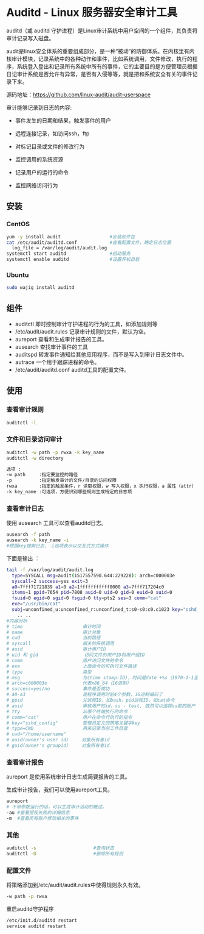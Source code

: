 # Auditd - Linux 服务器安全审计工具

auditd（或 auditd 守护进程）是Linux审计系统中用户空间的一个组件，其负责将审计记录写入磁盘。

audit是linux安全体系的重要组成部分，是一种“被动”的防御体系。在内核里有内核审计模块，记录系统中的各种动作和事件，比如系统调用，文件修改，执行的程序，系统登入登出和记录所有系统中所有的事件，它的主要目的是方便管理员根据日记审计系统是否允许有异常，是否有入侵等等，就是把和系统安全有关的事件记录下来。

源码地址：https://github.com/linux-audit/audit-userspace

审计能够记录到日志的内容:

* 事件发生的日期和结果，触发事件的用户

* 远程连接记录，如访问ssh，ftp

* 对标记目录或文件的修改行为

* 监控调用的系统资源

* 记录用户的运行的命令

* 监控网络访问行为

## 安装

### CentOS

```bash
yum -y install audit                  #安装软件包
cat /etc/audit/auditd.conf            #查看配置文件，确定日志位置
  log_file = /var/log/audit/audit.log
systemctl start auditd                #启动服务
systemctl enable auditd               #设置开机自启
```
### Ubuntu

```bash
sudo wajig install auditd
```

## 组件

- auditctl					                 即时控制审计守护进程的行为的工具，如添加规则等
- /etc/audit/audit.rules	        记录审计规则的文件，默认为空。
- aureport					              查看和生成审计报告的工具。
- ausearch					              查找审计事件的工具
- auditspd					               转发事件通知给其他应用程序，而不是写入到审计日志文件中。
- autrace					                 一个用于跟踪进程的命令。
- /etc/audit/auditd.conf		   auditd工具的配置文件。

## 使用
### 查看审计规则

```bash
auditctl -l
```


### 文件和目录访问审计

```bash
auditctl -w path -p rwxa -k key_name
auditctl -w directory

选项 :
-w path 	:指定要监控的路径
-p      	:指定触发审计的文件/目录的访问权限
rwxa    	:指定的触发条件，r 读取权限，w 写入权限，x 执行权限，a 属性（attr）
-k key_name	:可选项，方便识别哪些规则生成特定的日志项
```

### 查看审计日志

使用 ausearch 工具可以查看auditd日志。

```bash
ausearch -f path
ausearch -k key_name -i    
#根据key搜索日志，-i选项表示以交互式方式操作
```

下面是输出 ：

```bash
tail -f /var/log/audit/audit.log
  type=SYSCALL msg=audit(1517557590.644:229228): arch=c000003e
  syscall=2 success=yes exit=3
  a0=7fff71721839 a1=0 a2=1fffffffffff0000 a3=7fff717204c0
  items=1 ppid=7654 pid=7808 auid=0 uid=0 gid=0 euid=0 suid=0
  fsuid=0 egid=0 sgid=0 fsgid=0 tty=pts2 ses=3 comm="cat"
  exe="/usr/bin/cat"
  subj=unconfined_u:unconfined_r:unconfined_t:s0-s0:c0.c1023 key="sshd_config"
    .. ..
#内容分析
# time						审计时间
# name						审计对象
# cwd						当前路径
# syscall					相关的系统调用
# auid						审计用户ID
# uid 和 gid				    访问文件的用户ID和用户组ID
# comm						用户访问文件的命令
# exe						上面命令的可执行文件路径
# type						类型
# msg						为(time_stamp:ID)，时间是date +%s（1970-1-1至今的秒数）
# arch=c000003e				代表x86_64（16进制）
# success=yes/no			事件是否成功
# a0-a3						是程序调用时前4个参数，16进制编码了
# ppid						父进程ID，如bash，pid进程ID，如cat命令
# auid					    审核用户的id，su - test, 依然可以追踪su前的账户
# tty						从哪个终端执行的命令
# comm="cat"         		用户在命令行执行的指令
# key="sshd_config"    		管理员定义的策略关键字key
# type=CWD        			用来记录当前工作目录
# cwd="/home/username"
# ouid(owner's user id）    对象所有者id
# guid(owner's groupid）    对象所有者id
```

### 查看审计报告

aureport 是使用系统审计日志生成简要报告的工具。

生成审计报告，我们可以使用aureport工具。

```bash
aureport
# 不带参数运行的话，可以生成审计活动的概述。
-au	#查看授权失败的详细信息
-m	#查看所有账户修改相关的事件
```
### 其他
```bash
auditctl -s                     #查询状态
auditctl -D                     #删除所有规则
```
### 配置文件

将策略添加到/etc/audit/audit.rules中使得规则永久有效。

```bash
-w path -p rwxa
```

重启auditd守护程序

```bash
/etc/init.d/auditd restart
service auditd restart
```
